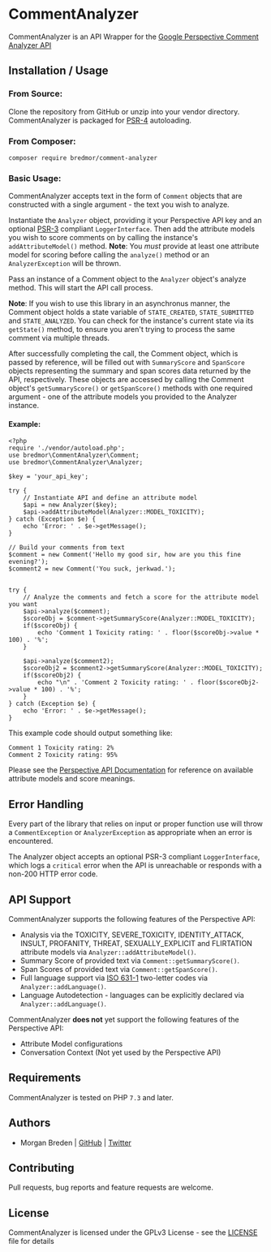 # CommentAnalyzer

CommentAnalyzer is an API Wrapper for the [Google Perspective Comment Analyzer API](https://console.developers.google.com/apis/api/commentanalyzer.googleapis.com/overview)

## Installation / Usage


### From Source:
Clone the repository from GitHub or unzip into your vendor directory. CommentAnalyzer is packaged for [PSR-4](https://www.php-fig.org/psr/psr-4/) autoloading.

### From Composer:
`composer require bredmor/comment-analyzer`

### Basic Usage:

CommentAnalyzer accepts text in the form of `Comment` objects that are constructed with a single argument - the text you wish to analyze.

Instantiate the `Analyzer` object, providing it your Perspective API key and an optional [PSR-3](https://www.php-fig.org/psr/psr-3/) compliant `LoggerInterface`. Then add the attribute models you wish to score comments on by calling the instance's `addAttributeModel()` method. **Note**: You *must* provide at least one attribute model for scoring before calling the `analyze()` method or an `AnalyzerException` will be thrown.

Pass an instance of a Comment object to the `Analyzer` object's analyze method. This will start the API call process.

**Note**: If you wish to use this library in an asynchronus manner, the Comment object holds a state variable of `STATE_CREATED`, `STATE_SUBMITTED` and `STATE_ANALYZED`. You can check for the instance's current state via its `getState()` method, to ensure you aren't trying to process the same comment via multiple threads.

After successfully completing the call, the Comment object, which is passed by reference, will be filled out with `SummaryScore` and `SpanScore` objects representing the summary and span scores data returned by the API, respectively. These objects are accessed by calling the Comment object's `getSummaryScore()` or `getSpanScore()` methods with one required argument - one of the attribute models you provided to the Analyzer instance.

#### Example:
```$php
<?php
require './vendor/autoload.php';
use bredmor\CommentAnalyzer\Comment;
use bredmor\CommentAnalyzer\Analyzer;

$key = 'your_api_key';

try {
    // Instantiate API and define an attribute model
    $api = new Analyzer($key);
    $api->addAttributeModel(Analyzer::MODEL_TOXICITY);
} catch (Exception $e) {
    echo 'Error: ' . $e->getMessage();
}

// Build your comments from text
$comment = new Comment('Hello my good sir, how are you this fine evening?');
$comment2 = new Comment('You suck, jerkwad.');


try {
    // Analyze the comments and fetch a score for the attribute model you want
    $api->analyze($comment);
    $scoreObj = $comment->getSummaryScore(Analyzer::MODEL_TOXICITY);
    if($scoreObj) {
        echo 'Comment 1 Toxicity rating: ' . floor($scoreObj->value * 100) . '%';
    }

    $api->analyze($comment2);
    $scoreObj2 = $comment2->getSummaryScore(Analyzer::MODEL_TOXICITY);
    if($scoreObj2) {
        echo "\n" . 'Comment 2 Toxicity rating: ' . floor($scoreObj2->value * 100) . '%';
    }
} catch (Exception $e) {
    echo 'Error: ' . $e->getMessage();
}
```

This example code should output something like:
```$bash
Comment 1 Toxicity rating: 2%
Comment 2 Toxicity rating: 95%
```

Please see the [Perspective API Documentation](https://github.com/conversationai/perspectiveapi/blob/master/api_reference.md) for reference on available attribute models and score meanings.

## Error Handling
Every part of the library that relies on input or proper function use will throw a `CommentException` or `AnalyzerException` as appropriate when an error is encountered.

The Analyzer object accepts an optional PSR-3 compliant `LoggerInterface`, which logs a `critical` error when the API is unreachable or responds with a non-200 HTTP error code.

## API Support

CommentAnalyzer supports the following features of the Perspective API:

- Analysis via the TOXICITY, SEVERE_TOXICITY, IDENTITY_ATTACK, INSULT, PROFANITY, THREAT, SEXUALLY_EXPLICIT and FLIRTATION attribute models via `Analyzer::addAttributeModel()`.
- Summary Score of provided text via `Comment::getSummaryScore()`.
- Span Scores of provided text via `Comment::getSpanScore()`.
- Full language support via [ISO 631-1](https://en.wikipedia.org/wiki/List_of_ISO_639-1_codes) two-letter codes via `Analyzer::addLanguage()`.
- Language Autodetection - languages can be explicitly declared via `Analyzer::addLanguage()`.

CommentAnalyzer **does not** yet support the following features of the Perspective API:

- Attribute Model configurations
- Conversation Context (Not yet used by the Perspective API)

## Requirements

CommentAnalyzer is tested on PHP `7.3` and later.

## Authors

- Morgan Breden  | [GitHub](https://github.com/bredmor)  | [Twitter](https://twitter.com/bredmor)

## Contributing

Pull requests, bug reports and feature requests are welcome.

## License

CommentAnalyzer is licensed under the GPLv3 License - see the [LICENSE](LICENSE) file for details
